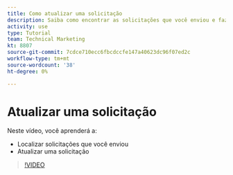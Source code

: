 ```yaml
---
title: Como atualizar uma solicitação
description: Saiba como encontrar as solicitações que você enviou e fazer uma atualização nessas solicitações.
activity: use
type: Tutorial
team: Technical Marketing
kt: 8807
source-git-commit: 7cdce710ecc6fbcdccfe147a40623dc96f07ed2c
workflow-type: tm+mt
source-wordcount: '38'
ht-degree: 0%

---
```


# Atualizar uma solicitação

Neste vídeo, você aprenderá a:

* Localizar solicitações que você enviou
* Atualizar uma solicitação

>[!VIDEO](https://video.tv.adobe.com/v/336091/?quality=12)

<!---
Guide
Update a work request
--->
